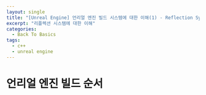 ```yaml
---
layout: single
title: "[Unreal Engine] 언리얼 엔진 빌드 시스템에 대한 이해(1) - Reflection System"
excerpt: "리플렉션 시스템에 대한 이해"
categories:
  - Back To Basics
tags:
  - c++
  - unreal engine
---
```


# 언리얼 엔진 빌드 순서
